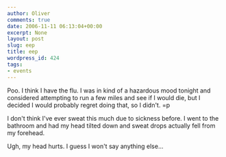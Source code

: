 ```yaml
---
author: Oliver
comments: true
date: 2006-11-11 06:13:04+00:00
excerpt: None
layout: post
slug: eep
title: eep
wordpress_id: 424
tags:
- events
---
```


Poo.  I think I have the flu.  I was in kind of a hazardous mood tonight and considered attempting to run a few miles and see if I would die, but I decided I would probably regret doing that, so I didn't. =p

I don't think I've ever sweat this much due to sickness before.  I went to the bathroom and had my head tilted down and sweat drops actually fell from my forehead.

Ugh, my head hurts.  I guess I won't say anything else...